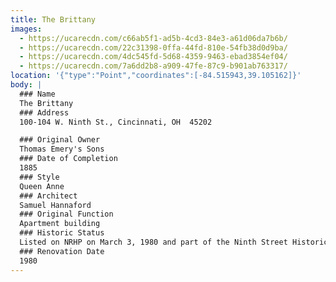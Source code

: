 ```yaml
---
title: The Brittany
images:
  - https://ucarecdn.com/c66ab5f1-ad5b-4cd3-84e3-a61d06da7b6b/
  - https://ucarecdn.com/22c31398-0ffa-44fd-810e-54fb38d0d9ba/
  - https://ucarecdn.com/4dc545fd-5d68-4359-9463-ebad3854ef04/
  - https://ucarecdn.com/7a6dd2b8-a909-47fe-87c9-b901ab763317/
location: '{"type":"Point","coordinates":[-84.515943,39.105162]}'
body: |
  ### Name
  The Brittany
  ### Address
  100-104 W. Ninth St., Cincinnati, OH  45202

  ### Original Owner
  Thomas Emery's Sons
  ### Date of Completion
  1885
  ### Style
  Queen Anne
  ### Architect
  Samuel Hannaford
  ### Original Function
  Apartment building
  ### Historic Status
  Listed on NRHP on March 3, 1980 and part of the Ninth Street Historic District
  ### Renovation Date
  1980
---
```

